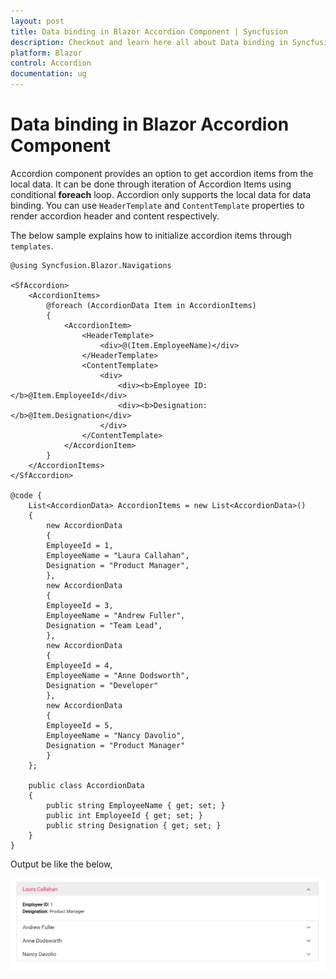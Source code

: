 ```yaml
---
layout: post
title: Data binding in Blazor Accordion Component | Syncfusion
description: Checkout and learn here all about Data binding in Syncfusion Blazor Accordion component and much more.
platform: Blazor
control: Accordion
documentation: ug
---
```


# Data binding in Blazor Accordion Component

Accordion component provides an option to get accordion items from the local data. It can be done through iteration of Accordion Items using conditional **foreach** loop. Accordion only supports the local data for data binding. You can use `HeaderTemplate` and `ContentTemplate` properties to render accordion header and content respectively.

The below sample explains how to initialize accordion items through `templates`.

```cshtml
@using Syncfusion.Blazor.Navigations

<SfAccordion>
    <AccordionItems>
        @foreach (AccordionData Item in AccordionItems)
        {
            <AccordionItem>
                <HeaderTemplate>
                    <div>@(Item.EmployeeName)</div>
                </HeaderTemplate>
                <ContentTemplate>
                    <div>
                        <div><b>Employee ID: </b>@Item.EmployeeId</div>
                        <div><b>Designation: </b>@Item.Designation</div>
                    </div>
                </ContentTemplate>
            </AccordionItem>
        }
    </AccordionItems>
</SfAccordion>

@code {
    List<AccordionData> AccordionItems = new List<AccordionData>()
    {
        new AccordionData
        {
        EmployeeId = 1,
        EmployeeName = "Laura Callahan",
        Designation = "Product Manager",
        },
        new AccordionData
        {
        EmployeeId = 3,
        EmployeeName = "Andrew Fuller",
        Designation = "Team Lead",
        },
        new AccordionData
        {
        EmployeeId = 4,
        EmployeeName = "Anne Dodsworth",
        Designation = "Developer"
        },
        new AccordionData
        {
        EmployeeId = 5,
        EmployeeName = "Nancy Davolio",
        Designation = "Product Manager"
        }
    };

    public class AccordionData
    {
        public string EmployeeName { get; set; }
        public int EmployeeId { get; set; }
        public string Designation { get; set; }
    }
}
```

Output be like the below,

![Blazor Accordion Data Binding](./images/acrdnDatabinding.png)